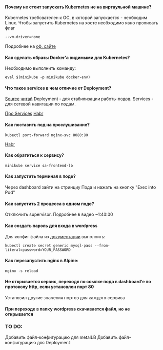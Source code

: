 #### Почему не стоит запускать Kubernetes не на виртаульной машине?

Kubernetes требователен к ОС, в которой запускается - необходим Linux. Чтобы запустить Kubernetes на хосте необходимо
явно прописать флаг

````bash
--vm-driver=none
````

Подробнее на [оф. сайте](https://kubernetes.io/ru/docs/setup/learning-environment/minikube/#%D1%83%D0%BA%D0%B0%D0%B7%D0%B0%D0%BD%D0%B8%D0%B5-%D0%B4%D1%80%D0%B0%D0%B9%D0%B2%D0%B5%D1%80%D0%B0-%D0%B2%D0%B8%D1%80%D1%82%D1%83%D0%B0%D0%BB%D1%8C%D0%BD%D0%BE%D0%B9-%D0%BC%D0%B0%D1%88%D0%B8%D0%BD%D1%8B)

#### Как сделать образы Docker'a видимыми для Kubernetes?

Необходимо выполнить команду:

````
eval $(minikube -p minikube docker-env)
````

#### Что такое services в чем отличие от Deployment?

[Source](https://kubernetes.io/docs/concepts/services-networking/service/#motivation)
[читай](https://matthewpalmer.net/kubernetes-app-developer/articles/service-kubernetes-example-tutorial.html#:~:text=What's%20the%20difference%20between%20a,to%20a%20set%20of%20pods.&text=Then%20our%20service%20could%20route,them%20based%20on%20their%20labels.)
Deployment - для стабилизации работы подов. Services - для сетевой навигации по подам.

[Про Services](https://kubernetes.io/ru/docs/tutorials/kubernetes-basics/expose/expose-intro/)
[Habr](https://habr.com/ru/company/ruvds/blog/438984/)

#### Как поставить под на прослушивание?

````
kubectl port-forward nginx-svc 8080:80
````
[Habr](https://habr.com/ru/company/ruvds/blog/438984/)


#### Как обратиться к сервису?

````
minikube service sa-frontend-lb
````

#### Как запустить терминал в поде?

Через dashboard зайти на стринциу Пода и нажать на кнопку "Exec into Pod"

#### Как запустить 2 процесса в одном поде?

Отключить supervisor. Подробнее в видео ~1:40:00

#### Как создать пароль для входа в wordpress

Для конфиг файла из [документации](https://raw.githubusercontent.com/kubernetes/website/master/content/en/examples/application/wordpress/mysql-deployment.yaml)
выполнить:

````
kubectl create secret generic mysql-pass --from-literal=password=YOUR_PASSWORD
````

#### Как перезапустить nginx в Alpine:

````
nginx -s reload
````

#### Не открывается сервис, переходя по ссылке пода в dashboard'e по протоколу http, если установлен порт 80

Установил другие значения портов для каждого сервиса


#### При переходе в папку wordpress скачивается файл, но не открывается

### TO DO:

Добавить файл-конфигурацию для metalLB
Добавить файл-конфигурацию для Deployment

